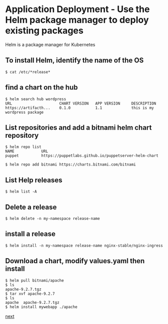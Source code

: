 # Application Deployment - Use the Helm package manager to deploy existing packages

Helm is a package manager for Kubernetes

## To install Helm, identify the name of the OS
[//]: # (source 07/Labs – Install Helm)

```
$ cat /etc/*release*
```

## find a chart on the hub
[//]: # (source 07/Labs – Helm Concepts)
```
$ helm search hub wordpress
URL                     CHART VERSION	APP VERSION     DESCRIPTION
https://artifacth...	0.1.0        	1.1             this is my wordpress package
```

## List repositories and add a bitnami helm chart repository

```
$ helm repo list
NAME            URL                                                 
puppet          https://puppetlabs.github.io/puppetserver-helm-chart
```

```
$ helm repo add bitnami https://charts.bitnami.com/bitnami
```

## List Help releases
```
$ helm list -A 
```

## Delete a release
```
$ helm delete -n my-namespace release-name
```

## install a release 
```
$ helm install -n my-namespace release-name nginx-stable/nginx-ingress       
```

## Download a chart, modify values.yaml then install

```
$ helm pull bitnami/apache
$ ls
apache-9.2.7.tgz
$ tar xvf apache-9.2.7
$ ls
apache  apache-9.2.7.tgz 
$ helm install mywebapp ./apache 
```

[next](../03-application-observability-and-maintenance/01-understand-API-deprecations.md)
